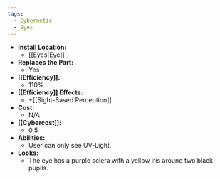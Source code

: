 ```yaml
---
tags:
  - Cybernetic
  - Eyes
---
```

- **Install Location:**
	- [[Eyes|Eye]]
- **Replaces the Part:**
	- Yes
- **[[Efficiency]]:**
	- 110%
- **[[Efficiency]] Effects:**
	- +[[Sight-Based Perception]]
- **Cost:**
	- N/A
- **[[Cybercost]]:**
	- 0.5
- **Abilities:**
	- User can only see UV-Light.
- **Looks:**
	- The eye has a purple sclera with a yellow iris around two black pupils.